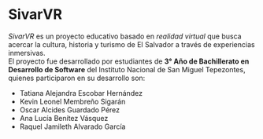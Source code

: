 # SivarVR
*SivarVR* es un proyecto educativo basado en *realidad virtual* que busca acercar la cultura, historia y turismo de El Salvador a través de experiencias inmersivas.  
El proyecto fue desarrollado por estudiantes de **3° Año de Bachillerato en Desarrollo de Software** del Instituto Nacional de San Miguel Tepezontes, quienes participaron en su desarrollo son:  

- Tatiana Alejandra Escobar Hernández  
- Kevin Leonel Membreño Sigarán  
- Oscar Alcides Guardado Pérez  
- Ana Lucía Benítez Vásquez  
- Raquel Jamileth Alvarado García


